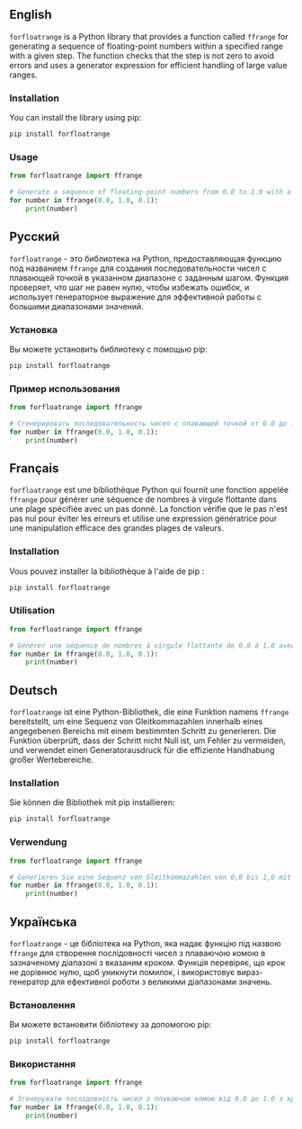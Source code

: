 ## English

`forfloatrange` is a Python library that provides a function called `ffrange` for generating a sequence of floating-point numbers within a specified range with a given step. The function checks that the step is not zero to avoid errors and uses a generator expression for efficient handling of large value ranges.

### Installation

You can install the library using pip:

```bash
pip install forfloatrange
```

### Usage

```python
from forfloatrange import ffrange

# Generate a sequence of floating-point numbers from 0.0 to 1.0 with a step of 0.1
for number in ffrange(0.0, 1.0, 0.1):
    print(number)
```

## Русский

`forfloatrange` - это библиотека на Python, предоставляющая функцию под названием `ffrange` для создания последовательности чисел с плавающей точкой в указанном диапазоне с заданным шагом. Функция проверяет, что шаг не равен нулю, чтобы избежать ошибок, и использует генераторное выражение для эффективной работы с большими диапазонами значений.

### Установка

Вы можете установить библиотеку с помощью pip:

```bash
pip install forfloatrange
```

### Пример использования

```python
from forfloatrange import ffrange

# Сгенерировать последовательность чисел с плавающей точкой от 0.0 до 1.0 с шагом 0.1
for number in ffrange(0.0, 1.0, 0.1):
    print(number)
```

## Français

`forfloatrange` est une bibliothèque Python qui fournit une fonction appelée `ffrange` pour générer une séquence de nombres à virgule flottante dans une plage spécifiée avec un pas donné. La fonction vérifie que le pas n'est pas nul pour éviter les erreurs et utilise une expression génératrice pour une manipulation efficace des grandes plages de valeurs.

### Installation

Vous pouvez installer la bibliothèque à l'aide de pip :

```bash
pip install forfloatrange
```

### Utilisation

```python
from forfloatrange import ffrange

# Générer une séquence de nombres à virgule flottante de 0.0 à 1.0 avec un pas de 0.1
for number in ffrange(0.0, 1.0, 0.1):
    print(number)
```

## Deutsch

`forfloatrange` ist eine Python-Bibliothek, die eine Funktion namens `ffrange` bereitstellt, um eine Sequenz von Gleitkommazahlen innerhalb eines angegebenen Bereichs mit einem bestimmten Schritt zu generieren. Die Funktion überprüft, dass der Schritt nicht Null ist, um Fehler zu vermeiden, und verwendet einen Generatorausdruck für die effiziente Handhabung großer Wertebereiche.

### Installation

Sie können die Bibliothek mit pip installieren:

```bash
pip install forfloatrange
```

### Verwendung

```python
from forfloatrange import ffrange

# Generieren Sie eine Sequenz von Gleitkommazahlen von 0,0 bis 1,0 mit einem Schritt von 0,1
for number in ffrange(0.0, 1.0, 0.1):
    print(number)
```

## Українська

`forfloatrange` - це бібліотека на Python, яка надає функцію під назвою `ffrange` для створення послідовності чисел з плаваючою комою в зазначеному діапазоні з вказаним кроком. Функція перевіряє, що крок не дорівнює нулю, щоб уникнути помилок, і використовує вираз-генератор для ефективної роботи з великими діапазонами значень.

### Встановлення

Ви можете встановити бібліотеку за допомогою pip:

```bash
pip install forfloatrange
```

### Використання

```python
from forfloatrange import ffrange

# Згенерувати послідовність чисел з плаваючою комою від 0.0 до 1.0 з кроком 0.1
for number in ffrange(0.0, 1.0, 0.1):
    print(number)
```
